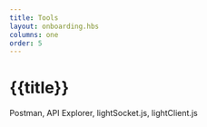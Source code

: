 ```yaml
---
title: Tools
layout: onboarding.hbs
columns: one
order: 5
---
```


# {{title}}

Postman, API Explorer, lightSocket.js, lightClient.js
